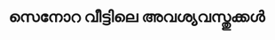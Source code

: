 ---
title: "സെനോറ വീട്ടിലെ അവശ്യവസ്തുക്കൾ"
url: /muvaarrrrupulll/senoorr-viittttile-avshyvstukk-ensi-rroodd-vaalllppilllli-pelllkkaappilllli/
shop: Möbel
---